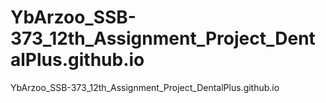 # YbArzoo_SSB-373_12th_Assignment_Project_DentalPlus.github.io
YbArzoo_SSB-373_12th_Assignment_Project_DentalPlus.github.io
